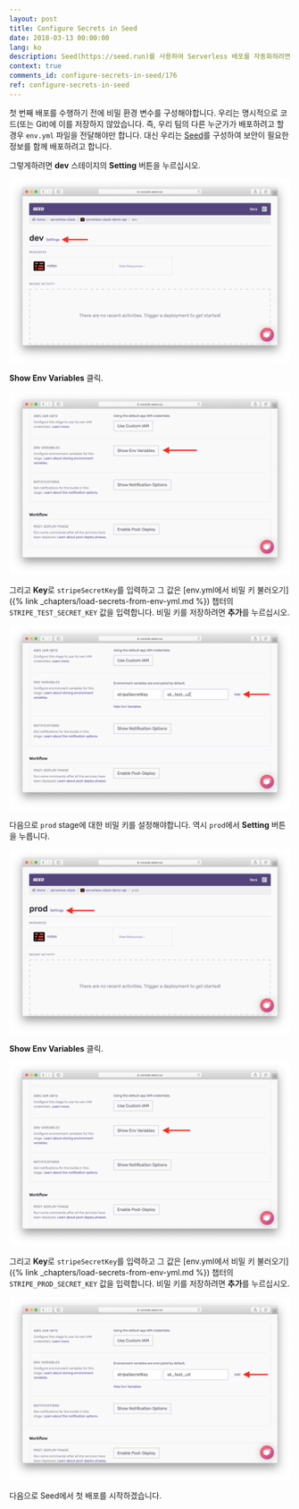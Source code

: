 ```yaml
---
layout: post
title: Configure Secrets in Seed
date: 2018-03-13 00:00:00
lang: ko
description: Seed(https://seed.run)를 사용하여 Serverless 배포를 자동화하려면 Seed 콘솔에서 비밀을 설정해야합니다. env.yml에서 배포할 stage로 환경 변수를 이동하십시오.
context: true
comments_id: configure-secrets-in-seed/176
ref: configure-secrets-in-seed
---
```


첫 번째 배포를 수행하기 전에 비밀 환경 변수를 구성해야합니다. 우리는 명시적으로 코드(또는 Git)에 이를 저장하지 않았습니다. 즉, 우리 팀의 다른 누군가가 배포하려고 할 경우 `env.yml` 파일을 전달해야만 합니다. 대신 우리는 [Seed](https://seed.run)를 구성하여 보안이 필요한 정보를 함께 배포하려고 합니다.

그렇게하려면 **dev** 스테이지의 **Setting** 버튼을 누르십시오.

![dev 스테이지의 Settings 선택 화면](/assets/part2/select-settings-in-dev-stage.png)

**Show Env Variables** 클릭.

![dev env 변수 설정 화면](/assets/part2/show-dev-env-variables-settings.png)

그리고 **Key**로 `stripeSecretKey`를 입력하고 그 값은 [env.yml에서 비밀 키 불러오기]({% link _chapters/load-secrets-from-env-yml.md %}) 챕터의 `STRIPE_TEST_SECRET_KEY` 값을 입력합니다. 비밀 키를 저장하려면 **추가**를 누르십시오.

![dev 환경 변수로 비밀 키 추가 화면](/assets/part2/add-secret-dev-environment-variable.png)

다음으로 `prod` stage에 대한 비밀 키를 설정해야합니다. 역시 `prod`에서 **Setting** 버튼을 누릅니다.

![prod 스테이지에서 Settings 선택 화면](/assets/part2/select-settings-in-prod-stage.png)

**Show Env Variables** 클릭.

![Show prod env 변수 설정 화면](/assets/part2/show-prod-env-variables-settings.png)

그리고 **Key**로 `stripeSecretKey`를 입력하고 그 값은 [env.yml에서 비밀 키 불러오기]({% link _chapters/load-secrets-from-env-yml.md %}) 챕터의 `STRIPE_PROD_SECRET_KEY` 값을 입력합니다. 비밀 키를 저장하려면 **추가**를 누르십시오.

![prod 환경 변수로 비밀 키 추가 화면](/assets/part2/add-secret-prod-environment-variable.png)

다음으로 Seed에서 첫 배포를 시작하겠습니다.
